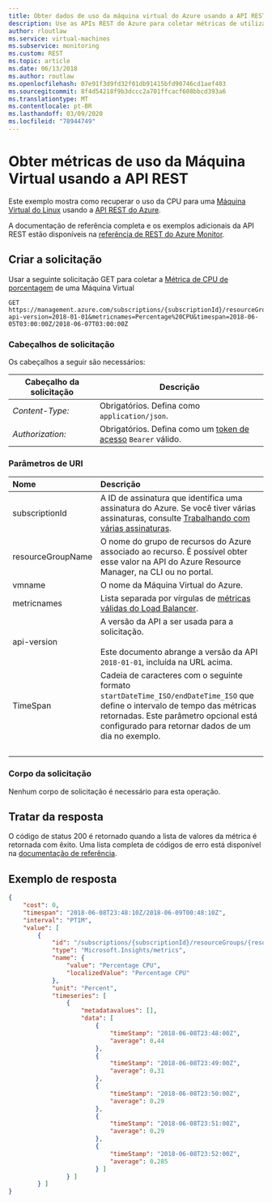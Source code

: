 ```yaml
---
title: Obter dados de uso da máquina virtual do Azure usando a API REST
description: Use as APIs REST do Azure para coletar métricas de utilização para uma Máquina Virtual.
author: rloutlaw
ms.service: virtual-machines
ms.subservice: monitoring
ms.custom: REST
ms.topic: article
ms.date: 06/13/2018
ms.author: routlaw
ms.openlocfilehash: 07e91f3d9fd32f01db91415bfd90746cd1aef403
ms.sourcegitcommit: 8f4d54218f9b3dccc2a701ffcacf608bbcd393a6
ms.translationtype: MT
ms.contentlocale: pt-BR
ms.lasthandoff: 03/09/2020
ms.locfileid: "78944749"
---
```

# <a name="get-virtual-machine-usage-metrics-using-the-rest-api"></a>Obter métricas de uso da Máquina Virtual usando a API REST

Este exemplo mostra como recuperar o uso da CPU para uma [Máquina Virtual do Linux](https://docs.microsoft.com/azure/virtual-machines/linux/monitor) usando a [API REST do Azure](/rest/api/azure/).

A documentação de referência completa e os exemplos adicionais da API REST estão disponíveis na [referência de REST do Azure Monitor](/rest/api/monitor). 

## <a name="build-the-request"></a>Criar a solicitação

Usar a seguinte solicitação GET para coletar a [Métrica de CPU de porcentagem](/azure/monitoring-and-diagnostics/monitoring-supported-metrics#microsoftcomputevirtualmachines) de uma Máquina Virtual

```http
GET https://management.azure.com/subscriptions/{subscriptionId}/resourceGroups/{resourceGroupName}/providers/Microsoft.Compute/virtualMachines/{vmname}/providers/microsoft.insights/metrics?api-version=2018-01-01&metricnames=Percentage%20CPU&timespan=2018-06-05T03:00:00Z/2018-06-07T03:00:00Z
```

### <a name="request-headers"></a>Cabeçalhos de solicitação

Os cabeçalhos a seguir são necessários: 

|Cabeçalho da solicitação|Descrição|  
|--------------------|-----------------|  
|*Content-Type:*|Obrigatórios. Defina como `application/json`.|  
|*Authorization:*|Obrigatórios. Defina como um [token de acesso](/rest/api/azure/#authorization-code-grant-interactive-clients) `Bearer` válido. |  

### <a name="uri-parameters"></a>Parâmetros de URI

| Nome | Descrição |
| :--- | :---------- |
| subscriptionId | A ID de assinatura que identifica uma assinatura do Azure. Se você tiver várias assinaturas, consulte [Trabalhando com várias assinaturas](https://docs.microsoft.com/cli/azure/manage-azure-subscriptions-azure-cli?view=azure-cli-latest). |
| resourceGroupName | O nome do grupo de recursos do Azure associado ao recurso. É possível obter esse valor na API do Azure Resource Manager, na CLI ou no portal. |
| vmname | O nome da Máquina Virtual do Azure. |
| metricnames | Lista separada por vírgulas de [métricas válidas do Load Balancer](/azure/load-balancer/load-balancer-standard-diagnostics). |
| api-version | A versão da API a ser usada para a solicitação.<br /><br /> Este documento abrange a versão da API `2018-01-01`, incluída na URL acima.  |
| TimeSpan | Cadeia de caracteres com o seguinte formato `startDateTime_ISO/endDateTime_ISO` que define o intervalo de tempo das métricas retornadas. Este parâmetro opcional está configurado para retornar dados de um dia no exemplo. |
| &nbsp; | &nbsp; |

### <a name="request-body"></a>Corpo da solicitação

Nenhum corpo de solicitação é necessário para esta operação.

## <a name="handle-the-response"></a>Tratar da resposta

O código de status 200 é retornado quando a lista de valores da métrica é retornada com êxito. Uma lista completa de códigos de erro está disponível na [documentação de referência](/rest/api/monitor/metrics/list#errorresponse).

## <a name="example-response"></a>Exemplo de resposta 

```json
{
    "cost": 0,
    "timespan": "2018-06-08T23:48:10Z/2018-06-09T00:48:10Z",
    "interval": "PT1M",
    "value": [
        {
            "id": "/subscriptions/{subscriptionId}/resourceGroups/{resourceGroupName}/providers/Microsoft.Compute/virtualMachines/{vmname}/providers/microsoft.insights/metrics?api-version=2018-01-01&metricnames=Percentage%20CPU",
            "type": "Microsoft.Insights/metrics",
            "name": {
                "value": "Percentage CPU",
                "localizedValue": "Percentage CPU"
            },
            "unit": "Percent",
            "timeseries": [
                {
                    "metadatavalues": [],
                    "data": [
                        {
                            "timeStamp": "2018-06-08T23:48:00Z",
                            "average": 0.44
                        },
                        {
                            "timeStamp": "2018-06-08T23:49:00Z",
                            "average": 0.31
                        },
                        {
                            "timeStamp": "2018-06-08T23:50:00Z",
                            "average": 0.29
                        },
                        {
                            "timeStamp": "2018-06-08T23:51:00Z",
                            "average": 0.29
                        },
                        {
                            "timeStamp": "2018-06-08T23:52:00Z",
                            "average": 0.285
                        } ]
                } ]
        } ]
}
```
